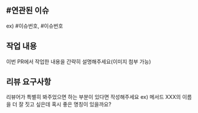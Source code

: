 ## #️연관된 이슈

ex) #이슈번호, #이슈번호

## 작업 내용

이번 PR에서 작업한 내용을 간략히 설명해주세요(이미지 첨부 가능)

## 리뷰 요구사항

리뷰어가 특별히 봐주었으면 하는 부분이 있다면 작성해주세요
ex) 메서드 XXX의 이름을 더 잘 짓고 싶은데 혹시 좋은 명칭이 있을까요?
